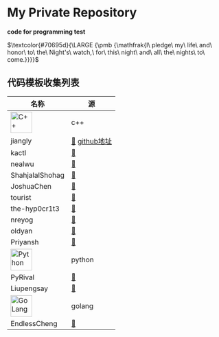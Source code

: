 # My Private Repository
__code for programming test__
<br>

$\textcolor{#70695d}{\LARGE {\pmb {\mathfrak{I\ pledge\ my\ life\ and\ honor\ to\ the\ Night's\ watch,\ for\ this\ night\ and\ all\ the\ nights\ to\ come.}}}}$

## 代码模板收集列表
名称 | 源
---- | -----
<img src="https://cdn.jsdelivr.net/gh/devicons/devicon@latest/icons/cplusplus/cplusplus-original.svg" alt="C++" width="50" height="50"/> | c++
jiangly | [:blue_heart:](https://www.cnblogs.com/WIDA/p/17633758.html) [github地址](https://github.com/hh2048/XCPC/tree/main/03%20-%20jiangly%E6%A8%A1%E6%9D%BF%E6%94%B6%E9%9B%86)
kactl | [:blue_heart:](https://github.com/kth-competitive-programming/kactl)
nealwu | [:blue_heart:](https://github.com/nealwu/competitive-programming)
ShahjalalShohag | [:blue_heart:](https://github.com/ShahjalalShohag/code-library)
JoshuaChen | [:blue_heart:](https://github.com/Joshc88/CPTemplates)
tourist | [:blue_heart:](https://github.com/the-tourist/algo)
the-hyp0cr1t3 | [:blue_heart:](https://github.com/the-hyp0cr1t3/CC)
nreyog | [:blue_heart:](https://gitee.com/nreyog/algorithm-board)
oldyan | [:blue_heart:](https://github.com/old-yan/CP-template)
Priyansh | [:blue_heart:](https://github.com/Priyansh19077/CP-Templates)
<img src="https://cdn.jsdelivr.net/gh/devicons/devicon@latest/icons/python/python-original.svg" alt="Python" width="50" height="50"/> | python
PyRival | [:blue_heart:](https://github.com/cheran-senthil/PyRival)
Liupengsay | [:blue_heart:](https://github.com/liupengsay/PyIsTheBestLang)
<img src="https://cdn.jsdelivr.net/gh/devicons/devicon@latest/icons/go/go-original-wordmark.svg" alt="GoLang" width="50" height="50"/> | golang
EndlessCheng | [:blue_heart:](https://github.com/EndlessCheng/codeforces-go)